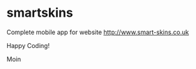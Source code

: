 smartskins
==========

Complete mobile app for website http://www.smart-skins.co.uk

Happy Coding!

Moin
